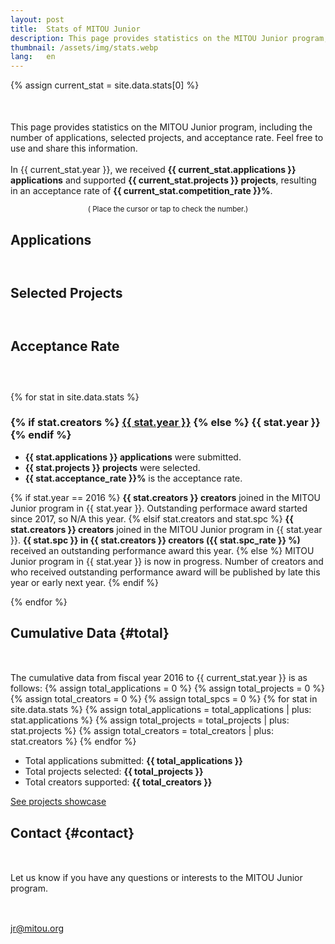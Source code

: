 ```yaml
---
layout: post
title:  Stats of MITOU Junior
description: This page provides statistics on the MITOU Junior program, including the number of applications, selected projects, and acceptance rate. Feel free to use and share this information. In {{ site.data.stats[0].year }}, we received {{ site.data.stats[0].applications }} applications and supported {{ site.data.stats[0].projects }} projects, resulting in an acceptance rate of {{ site.data.stats[0].competition_rate }}%.
thumbnail: /assets/img/stats.webp
lang:   en
---
```


<style type="text/css">
@import '/assets/css/highcharts.css';

#container {
  height: 400px;
  max-width: 800px;
  margin: 0 auto;
 }

 @media screen and (max-width: 800px) {
   #container {
     width: 98vw;
     margin-left: calc(-49vw + 50%);
   }
 }


/* For series of applications */
.highcharts-color-0 {
  fill:   rgb(40, 161, 58);
  stroke: rgb(40, 161, 58);
}
.highcharts-point {
  fill: rgb(40, 161, 58);
}
.highcharts-axis-labels {
  fill: #000000;
 }
.highcharts-axis-line {
  stroke: rgb(40, 161, 58);
}

/* For another series (Not using for now) */
.highcharts-color-1 {
  fill: #90ed7d;
  stroke: #90ed7d;
}
.highcharts-axis.highcharts-color-1 .highcharts-axis-line {
  stroke: #90ed7d;
}
.highcharts-axis.highcharts-color-1 text {
  fill: #90ed7d;
}

.highcharts-axis-line {
  stroke-width: 2px;
}
.highcharts-yaxis {
  stroke-width: 0px;
}
</style>

<script src="https://code.highcharts.com/highcharts.js"></script>

{% assign current_stat = site.data.stats[0] %}
<p style='margin-top: 50px;'>This page provides statistics on the MITOU Junior program, including the number of applications, selected projects, and acceptance rate. Feel free to use and share this information.<br><br>In {{ current_stat.year }}, we received <b>{{ current_stat.applications }} applications</b> and supported <b>{{ current_stat.projects }} projects</b>, resulting in an acceptance rate of <b>{{ current_stat.competition_rate }}%</b>.</p>

<center><small>( <i class="fas fa-mouse-pointer green"></i> Place the cursor or tap to check the number.)</small></center>

<!--<a href="/english" class="button">Back to top</a>-->

<h2 style="margin-bottom: 60px;">Applications</h2>
<div id="applications"></div>
<script type="text/javascript">
Highcharts.chart('applications', {
   chart: {
     type: 'column',
     styledMode: true
   },

   title: {
     text: ''
   },

   yAxis: [{
     className: 'highcharts-color-0',
     title: {
       text: ''
     },
     labels: {
       enabled: false,
     },
   }],
   xAxis: [{
     className: 'highcharts-color-0',
     title: {
       text: ''
     },
     type: 'datetime',
     labels: {
       format: '{value:%Y}',
     },
     tickInterval: Date.UTC(2016, 0, 1) - Date.UTC(2015, 0, 1)
   }],

   plotOptions: {
     column: {
       borderRadius: 5
     }
   },

   series: [
     {
       name: 'Number of applications submitted',
       data: [
	 {% for stat in site.data.stats reversed %}
	 [Date.parse('{{ stat.year }}'), {{ stat.applications }}]{% unless forloop.last %},{% endunless %}
	 {% endfor %}
       ]
     }
   ]
});
</script>

<h2 style="margin-bottom: 60px;">Selected Projects</h2>
<div id="selections"></div>
<script type="text/javascript">
Highcharts.chart('selections', {
   chart: {
     type: 'column',
     styledMode: true
   },

   title: {
     text: ''
   },

   yAxis: [{
     className: 'highcharts-color-0',
     title: {
       text: ''
     },
     labels: {
       enabled: false,
     },
   }],
   xAxis: [{
     className: 'highcharts-color-0',
     title: {
       text: ''
     },
     type: 'datetime',
     labels: {
       format: '{value:%Y}',
     },
     tickInterval: Date.UTC(2016, 0, 1) - Date.UTC(2015, 0, 1)
   }],

   plotOptions: {
     column: {
       borderRadius: 5
     }
   },

   series: [
     {
       name: 'Number of projects selected',
       data: [
	 {% for stat in site.data.stats reversed %}
	 [Date.parse('{{ stat.year }}'), {{ stat.projects }}]{% unless forloop.last %},{% endunless %}
	 {% endfor %}
       ]
     }
   ]
});
</script>


<h2 style="margin-bottom: 60px;">Acceptance Rate</h2>
<div id="rates"></div>
<script type="text/javascript">
Highcharts.chart('rates', {
   chart: {
     type: 'line',
     styledMode: true
   },

   title: {
     text: ''
   },

   yAxis: [{
     className: 'highcharts-color-0',
     title: {
       text: ''
     },
     labels: {
       enabled: false,
     },
   }],
   xAxis: [{
     className: 'highcharts-color-0',
     title: {
       text: ''
     },
     type: 'datetime',
     labels: {
       format: '{value:%Y}',
     },
     tickInterval: Date.UTC(2016, 0, 1) - Date.UTC(2015, 0, 1)
   }],

   plotOptions: {
     column: {
       borderRadius: 5
     }
   },

   series: [
     {
       name: 'Acceptance Rate (%)',
       data: [
	 {% for stat in site.data.stats reversed %}
	 [Date.parse('{{ stat.year }}'), {{ stat.acceptance_rate }}]{% unless forloop.last %},{% endunless %}
	 {% endfor %}
       ]
     }
   ]
});
</script>


{% for stat in site.data.stats %}
<h3>
  {% if stat.creators %}
  <a href="/projects/{{ stat.year }}" style="font-weight: bold;">{{ stat.year }}</a>
  {% else %}
  {{ stat.year }}
  {% endif %}
</h3>
<ul>
  <li><b>{{ stat.applications    }} applications</b> were submitted.</li>
  <li><b>{{ stat.projects        }} projects</b> were selected.</li>
  <li><b>{{ stat.acceptance_rate }}%</b> is the acceptance rate.</li>
</ul>

{% if stat.year == 2016 %}
<b>{{ stat.creators }} creators</b> joined in the MITOU Junior program in {{ stat.year }}. Outstanding performace award started since 2017, so N/A this year.
{% elsif stat.creators and stat.spc %}
<b>{{ stat.creators }} creators</b> joined in the MITOU Junior program in {{ stat.year }}. <b>{{ stat.spc }} in {{ stat.creators }} creators ({{ stat.spc_rate }} %)</b> received an outstanding performance award this year.
{% else %}
MITOU Junior program in {{ stat.year }} is now in progress. Number of creators and who received outstanding performance award will be published by late this year or early next year.
{% endif %}

{% endfor %}


## [<i class="fa-light fa-chart-user"></i>](#total) Cumulative Data {#total}
<p style='margin-top: 50px;'>
  The cumulative data from fiscal year 2016 to {{ current_stat.year }} is as follows:
  {% assign total_applications = 0 %}
  {% assign total_projects = 0 %}
  {% assign total_creators = 0 %}
  {% assign total_spcs     = 0 %}
  {% for stat in site.data.stats %}
    {% assign total_applications = total_applications | plus: stat.applications %}
    {% assign total_projects     = total_projects     | plus: stat.projects     %}
    {% assign total_creators     = total_creators     | plus: stat.creators     %}
  {% endfor %}
  <ul>
    <li>Total applications submitted: <b>{{ total_applications }}</b></li>
    <li>Total projects selected:      <b>{{ total_projects     }}</b></li>
    <li>Total creators supported:     <b>{{ total_creators     }}</b></li>
  </ul>
</p>

<a href="/english/projects" class="button">See projects showcase</a>

## [<i class="fa-light fa-envelope"></i>](#contact) Contact {#contact}

<div style="margin-top: 50px;">
  <p>Let us know if you have any questions or interests to the MITOU Junior program.</p>

  <div class='text-center' style='margin-top: 30px;'>
    <i class="fas fa-envelope green" style="font-size:36px;"></i><br>
    <a href="mailto:jr@mitou.org">jr@mitou.org</a>
  </div>
</div>
